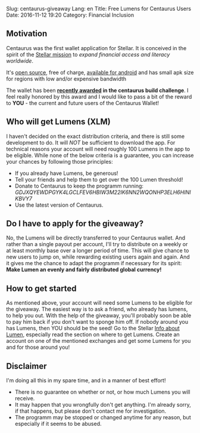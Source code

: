 Slug: centaurus-giveaway
Lang: en
Title: Free Lumens for Centaurus Users
Date: 2016-11-12 19:20
Category: Financial Inclusion

## Motivation
Centaurus was the first wallet application for Stellar.
It is conceived in the spirit of the [Stellar mission](https://www.stellar.org/about/mandate/)
to *expand financial access and literacy worldwide*.

It's [open source](https://github.com/TbLtzk/Centaurus), 
free of charge,
[available for android](https://play.google.com/store/apps/details?id=de.xcoins.centaurus)
and has small apk size for regions with low and/or expensive bandwidth

The wallet has been **[recently awarded](https://www.stellar.org/blog/build-winners-fa16/) in the centaurus build challenge**.
I feel really honored by this award and I would like to pass a bit of the reward to **YOU** - the current and future users of the Centaurus Wallet!

## Who will get Lumens (XLM)
I haven't decided on the exact distribution criteria, and there is still some development to do.
It will *NOT* be sufficient to download the app.
For technical reasons your account will need roughly 100 Lumens in the app to be eligible.
While none of the below criteria is a guarantee, you can increase your chances by following those principles:

* If you already have Lumens, be generous! 
* Tell your friends and help them to get over the 100 Lumen threshold!
* Donate to Centaurus to keep the programm running:  *GDJXQYEWDPGYK4LGCLFEV6HBIW3M22IK6NN2WQONHP3ELH6HINIKBVY7*
* Use the latest version of Centaurus.

## Do I have to apply for the giveaway?
No, the Lumens will be directly transferred to your Centaurus wallet.
And rather than a single payout per account, I'll try to distribute on a weekly or at least monthly base over a longer period of time.
This will give chance to new users to jump on, while rewarding existing users again and again.
And it gives me the chance to adapt the programm if necessary for its spirit:
**Make Lumen an evenly and fairly distributed global currency!**

## How to get started
As mentioned above, your account will need some Lumens to be eligible for the giveaway.
The easiest way is to ask a friend, who already has lumens, to help you out.
With the help of the giveaway, you'll probably soon be able to pay him back if you don't want to sponge him off.
If nobody around you has Lumens, then YOU should be the seed!
Go to the Stellar [Info about Lumen](https://www.stellar.org/lumens/), especially read the section on where to get Lumens.
Create an account on one of the mentioned exchanges and get some Lumens for you and for those around you!

## Disclaimer
I'm doing all this in my spare time, and in a manner of best effort!

* There is no guarantee on whether or not, or how much Lumens you will receive.
* It may happen that you wrongfully don't get anything. I'm already sorry, if that happens, but please don't contact me for investigation.
* The programm may be stopped or changed anytime for any reason, but especially if it seems to be abused.